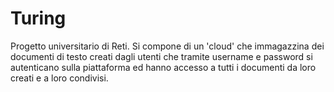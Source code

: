 # Turing
Progetto universitario di Reti.
Si compone di un 'cloud' che immagazzina dei documenti di testo creati dagli utenti che tramite username e password si autenticano sulla piattaforma ed hanno accesso a tutti i documenti da loro creati e a loro condivisi.
